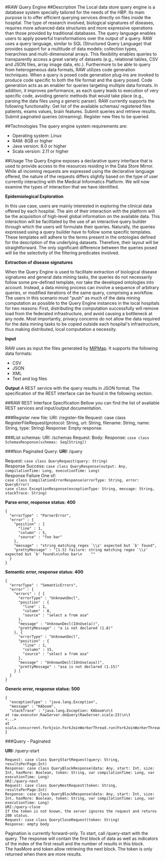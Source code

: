 #RAW Query Engine
##Description
The Local data store query engine is a database system specially tailored for the needs of the HBP. Its main purpose is to offer efficient querying services directly on files inside the hospital. The type of research involved, biological signatures of diseases, requires more advanced data structures and more expressive operations than those provided by traditional databases. 
The query language enables users to apply powerful transformations over the output of a query. RAW uses a query language, similar to SQL (Structured Query Language) that provides support for a multitude of data models: collection types, hierarchies and multi-dimensional arrays. This flexibility enables queries to transparently access a great variety of datasets (e.g., relational tables, CSV and JSON files, array image data, etc.).
Furthermore to be able to query from heterogeneous data formats, RAW utilizes code generation techniques. When a query is posed code generation plug-ins are invoked to produce code specific to both the file format and the query posed. Code generation acts as an enabler for queries targeting multiple data formats. In addition, it improves performance, as each query leads to execution of very specific code, avoiding generic methods that would take place (e.g., parsing the data files using a generic parser).
RAW currently supports the following functionality:
Get list of the available schemas/ registered files patients, exams values, brain features.
Submit queries and retrieve results.
Submit paginated queries (streaming).
Register new files to be queried. 

##Technologies
The query engine system requirements are:
   * Operating system: Linux 
   * RAM: 8GB or higher
   * Java version: 8.0 or higher
   * Scala version: 2.11 or higher

##Usage
The Query Engine exposes a declarative query interface that is used to provide access to the resources residing in the Data Store Mirror. While all incoming requests are expressed using the declarative language offered, the nature of the requests differs slightly based on the type of user currently interacting with the Medical Informatics Platform. We will now examine the types of interaction that we have identified.

**Epidemiological Exploration**

In this use case, users are mainly interested in exploring the clinical data offered by each hospital. The aim of their interaction with the platform will be the acquisition of high-level global information on the available data. This interaction will be facilitated by the use of an interactive query builder through which the users will formulate their queries. Naturally, the queries expressed using a query builder have to follow some specific templates. These templates will adhere to the terms present in the ontologies defined for the description of the underlying datasets. Therefore, their layout will be straightforward. The only significant difference between the queries posed will be the selectivity of the filtering predicates involved. 

**Extraction of disease signatures**

When the Query Engine is used to facilitate extraction of biological disease signatures and general data mining tasks, the queries do not necessarily follow some pre-defined template, nor take the developed ontologies into account. Instead, a data mining process can involve a sequence of arbitrary queries, or modified iterations of the same query, comprising a workflow. The users in this scenario must "push" as much of the data mining computation as possible to the Query Engine instances in the local hospitals for two reasons:
First, distributing the computation successfully will remove load from the federated infrastructure, and avoid causing a bottleneck at any node. Most importantly, privacy concerns do not allow the data required for the data mining tasks to be copied outside each hospital's infrastructure, thus making distributed, local computation a necessity.

**Input** 

RAW uses as input the files generated by [MIPMap](https://github.com/HBPMedical/MIPMap). It supports the following data formats:
   * CSV
   * JSON
   * XML
   * Text and log files

**Output**
A REST service with the query results in JSON format. The specification of the REST interface can be found in the following section.
 
##RAW REST Interface Specification
Bellow you can find the list of available REST services and input/output documentation.

###Register new file:
URI: /register-file
Request: case class RegisterFileRequest(protocol: String, url: String, filename: String, name: String, type: String)
Response: Empty response.

###List schemas:
URI: /schemas
Request: Body:
Response: `case class SchemasResponse(schemas: Seq[String])`

###Non Paginated Query:
**URI:** /query

Request: `case class QueryRequest(query: String)` <br>
Response Success: `case class QueryResponse(output: Any, compilationTime: Long, executionTime: Long)`<br>
Response Failure One of:<br>
`case class CompilationErrorResponse(errorType: String, error: QueryError)`<br>
`case class ExceptionResponse(exceptionType: String, message: String, stackTrace: String)`

**Parse error, response status: 400**
```
{
  "errorType" : "ParserError",
  "error" : {
    "position" : {
      "line" : 1,
      "column" : 5,
      "source" : "foo bar"
    },
    "message" : "string matching regex `\\z' expected but `b' found",
    "prettyMessage" : "[1.5] failure: string matching regex `\\z' expected but `b' found\n\nfoo bar\n    ^"
  }
}
```

**Semantic error, response status: 400**
```
{
  "errorType" : "SemanticErrors",
  "error" : {
    "errors" : [ {
      "errorType" : "UnknownDecl",
      "position" : {
        "line" : 1,
        "column" : 8,
        "source" : "select a from asa"
      },
      "message" : "UnknownDecl(IdnUse(a))",
      "prettyMessage" : "a is not declared (1.8)"
    }, {
      "errorType" : "UnknownDecl",
      "position" : {
        "line" : 1,
        "column" : 15,
        "source" : "select a from asa"
      },
      "message" : "UnknownDecl(IdnUse(asa))",
      "prettyMessage" : "asa is not declared (1.15)"
    } ]
  }
}
```
**Generic error, response status: 500**
```
{
  "exceptionType" : "java.lang.Exception",
  "message" : "KAboom",
  "stackTrace" : "java.lang.Exception: KAboom\n\t
at raw.executor.RawServer.doQuery(RawServer.scala:23)\n\t
<...>
at scala.concurrent.forkjoin.ForkJoinWorkerThread.run(ForkJoinWorkerThread.java:107)\n"
}
```

###Query - Paginated

**URI:** /query-start

```
Request: case class QueryStartRequest(query: String, resultsPerPage:Int)
Response: case class QueryBlockResponse(data: Any, start: Int, size: Int, hasMore: Boolean, token: String, var compilationTime: Long, var executionTime: Long)
URI:/query-next
Request: case class QueryNextRequest(token: String, resultsPerPage:Int)
Response: case class QueryBlockResponse(data: Any, start: Int, size: Int, hasMore: Boolean, token: String, var compilationTime: Long, var executionTime: Long)
URI:/query-close
If the token is not known, the server ignores the request and returns 200 status.
Request: case class QueryCloseRequest(token: String)
Response: empty body
```
Pagination is currently forward-only. To start, call /query-start with the query. 
The response will contain the first block of data as well as indicators of the index 
of the first result and the number of results in this block. 
 The hasMore and token allow retrieving the next block. 
The token is only returned when there are more results.

